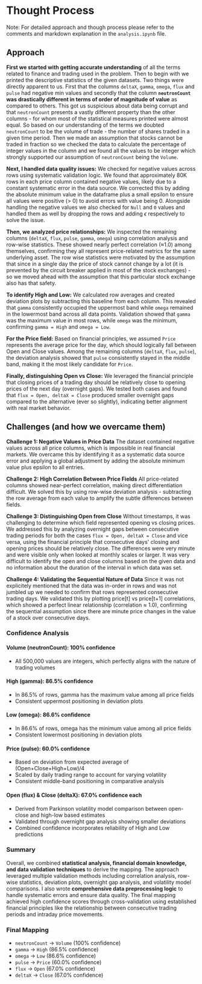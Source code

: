 # Thought Process

Note: For detailed approach and though process please refer to the comments and markdown explanation in the `analysis.ipynb` file.

## Approach

**First we started with getting accurate understanding** of all the terms related to finance and trading used in the problem. Then to begin with we printed the descriptive statistics of the given datasets. Two things were directly apparent to us. First that the columns `deltaX`, `gamma`, `omega`, `flux` and `pulse` had negative min values and secondly that the column **`neutronCount` was drastically different in terms of order of magnitude of value** as compared to others. This got us suspicious about data being corrupt and that `neutronCount` presents a vastly different property than the other columns - for whom most of the statistical measures printed were almost equal. So based on our understanding of the terms we doubted `neutronCount` to be the volume of trade - the number of shares traded in a given time period. Then we made an assumption that stocks cannot be traded in fraction so we checked the data to calculate the percentage of integer values in the column and we found all the values to be integer which strongly supported our assumption of `neutronCount` being the `Volume`.

**Next, I handled data quality issues:** We checked for negative values across rows using systematic validation logic. We found that approximately 80K rows in each price column contained negative values, likely due to a constant systematic error in the data source. We corrected this by adding the absolute minimum value in the dataframe plus a small epsilon to ensure all values were positive (> 0) to avoid errors with value being 0. Alongside handling the negative values we also checked for `Null` and `0` values and handled them as well by dropping the rows and adding $\epsilon$ respectively to solve the issue.

**Then, we analyzed price relationships:** We inspected the remaining columns (`deltaX`, `flux`, `pulse`, `gamma`, `omega`) using correlation analysis and row-wise statistics. These showed nearly perfect correlation (≈1.0) among themselves, confirming they all represent price-related metrics for the same underlying asset. The row wise statistics were motivated by the assumption that since in a single day the price of stock cannot change by a lot (it is prevented by the circuit breaker applied in most of the stock exchanges) - so we moved ahead with the assumption that this particular stock exchange also has that safety.

**To identify High and Low:** We calculated row averages and created deviation plots by subtracting this baseline from each column. This revealed that `gamma` consistently occupied the uppermost band while `omega` remained in the lowermost band across all data points. Validation showed that `gamma` was the maximum value in most rows, while `omega` was the minimum, confirming `gamma = High` and `omega = Low`.

**For the Price field:** Based on financial principles, we assumed `Price` represents the average price for the day, which should logically fall between Open and Close values. Among the remaining columns (`deltaX`, `flux`, `pulse`), the deviation analysis showed that `pulse` consistently stayed in the middle band, making it the most likely candidate for `Price`.

**Finally, distinguishing Open vs Close:** We leveraged the financial principle that closing prices of a trading day should be relatively close to opening prices of the next day (overnight gaps). We tested both cases and found that `flux = Open, deltaX = Close` produced smaller overnight gaps compared to the alternative (ever so slightly), indicating better alignment with real market behavior.

## Challenges (and how we overcame them)

**Challenge 1: Negative Values in Price Data**
The dataset contained negative values across all price columns, which is impossible in real financial markets. We overcame this by identifying it as a systematic data source error and applying a global adjustment by adding the absolute minimum value plus epsilon to all entries.

**Challenge 2: High Correlation Between Price Fields**
All price-related columns showed near-perfect correlation, making direct differentiation difficult. We solved this by using row-wise deviation analysis - subtracting the row average from each value to amplify the subtle differences between fields.

**Challenge 3: Distinguishing Open from Close**
Without timestamps, it was challenging to determine which field represented opening vs closing prices. We addressed this by analyzing overnight gaps between consecutive trading periods for both the cases `flux = Open, deltaX = Close` and vice versa, using the financial principle that consecutive days' closing and opening prices should be relatively close. The differences were very minute and were visible only when looked at monthly scales or larger. It was very difficult to identify the open and close columns based on the given data and no information about the duration of the interval in which data was set.

**Challenge 4: Validating the Sequential Nature of Data**
Since it was not explicitely mentioned that the data was in-order in rows and was not jumbled up we needed to confirm that rows represented consecutive trading days. We validated this by plotting price[t] vs price[t+1] correlations, which showed a perfect linear relationship (correlation ≈ 1.0), confirming the sequential assumption since there are minute price changes in the value of a stock over consecutive days.

### Confidence Analysis

#### Volume (neutronCount): 100% confidence

- All 500,000 values are integers, which perfectly aligns with the nature of trading volumes

#### High (gamma): 86.5% confidence

- In 86.5% of rows, gamma has the maximum value among all price fields
- Consistent uppermost positioning in deviation plots

#### Low (omega): 86.6% confidence

- In 86.6% of rows, omega has the minimum value among all price fields  
- Consistent lowermost positioning in deviation plots

#### Price (pulse): 60.0% confidence

- Based on deviation from expected average of (Open+Close+High+Low)/4
- Scaled by daily trading range to account for varying volatility
- Consistent middle-band positioning in comparative analysis

#### Open (flux) & Close (deltaX): 67.0% confidence each

- Derived from Parkinson volatility model comparison between open-close and high-low based estimates
- Validated through overnight gap analysis showing smaller deviations
- Combined confidence incorporates reliability of High and Low predictions

### Summary

Overall, we combined **statistical analysis, financial domain knowledge, and data validation techniques** to derive the mapping. The approach leveraged multiple validation methods including correlation analysis, row-wise statistics, deviation plots, overnight gap analysis, and volatility model comparisons. I also wrote **comprehensive data preprocessing logic** to handle systematic errors and ensure data quality. The final mapping achieved high confidence scores through cross-validation using established financial principles like the relationship between consecutive trading periods and intraday price movements.

### Final Mapping

- `neutronCount` -> `Volume` (100% confidence)
- `gamma` -> `High` (86.5% confidence)  
- `omega` -> `Low` (86.6% confidence)
- `pulse` -> `Price` (60.0% confidence)
- `flux` -> `Open` (67.0% confidence)
- `deltaX` -> `Close` (67.0% confidence)
